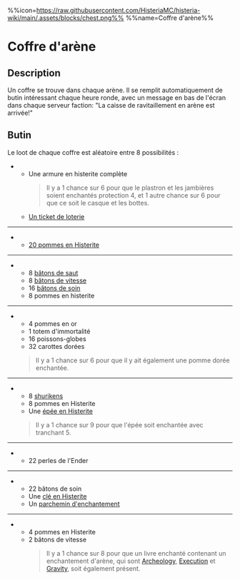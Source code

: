 %%icon=https://raw.githubusercontent.com/HisteriaMC/histeria-wiki/main/.assets/blocks/chest.png%%
%%name=Coffre d'arène%%

# Coffre d'arène 

## Description

Un coffre se trouve dans chaque arène. Il se remplit automatiquement de butin intéressant chaque heure ronde, avec un message en bas de l'écran dans chaque serveur faction: "La caisse de ravitaillement en arène est arrivée!"

## Butin

Le loot de chaque coffre est aléatoire entre 8 possibilités :

- - Une armure en histerite complète
    > Il y a 1 chance sur 6 pour que le plastron et les jambières soient enchantés protection 4, et 1 autre chance sur 6 pour que ce soit le casque et les bottes.
  - [Un ticket de loterie](https://histeria.fr/wiki/objets/lottery-ticket)
---
- - [20 pommes en Histerite](https://histeria.fr/wiki/objets/histerite-apple)
---
- - 8 [bâtons de saut](https://histeria.fr/wiki/objets/jump-stick)
  - 8 [bâtons de vitesse](https://histeria.fr/wiki/objets/speed-stick)
  - 16 [bâtons de soin](https://histeria.fr/wiki/objets/heal-stick)
  - 8 pommes en histerite
---
- - 4 pommes en or
  - 1 totem d'immortalité
  - 16 poissons-globes
  - 32 carottes dorées
  > Il y a 1 chance sur 6 pour que il y ait également une pomme dorée enchantée.
---
- - 8 [shurikens](https://histeria.fr/wiki/objets/shuriken)
  - 8 pommes en Histerite
  - Une [épée en Histerite](https://histeria.fr/wiki/outils/histerite-sword)
  > Il y a 1 chance sur 9 pour que l'épée soit enchantée avec tranchant 5.
---
- - 22 perles de l'Ender
---
- - 22 bâtons de soin
  - Une [clé en Histerite](https://histeria.fr/wiki/objets/histerite-key)
  - Un [parchemin d'enchantement](https://histeria.fr/wiki/objets/forge-note)
---
- - 4 pommes en Histerite
  - 2 bâtons de vitesse
    > Il y a 1 chance sur 8 pour que un livre enchanté contenant un enchantement d'arène, qui sont [Archeology](https://histeria.fr/wiki/enchantements/archeologie), [Execution](https://histeria.fr/wiki/enchantements/execution) et [Gravity](https://histeria.fr/wiki/enchantements/gravity), soit également présent.

